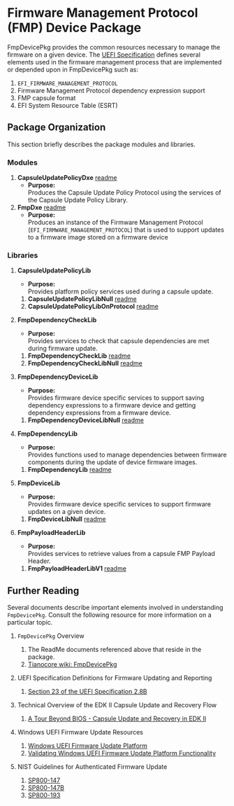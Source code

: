 # Firmware Management Protocol (FMP) Device Package

FmpDevicePkg provides the common resources necessary to manage the firmware on a given device. The
[UEFI Specification](https://uefi.org/specifications) defines several elements used in the firmware management process
that are implemented or depended upon in FmpDevicePkg such as:

1. `EFI_FIRMWARE_MANAGEMENT_PROTOCOL`
2. Firmware Management Protocol dependency expression support
3. FMP capsule format
4. EFI System Resource Table (ESRT)

## Package Organization

This section briefly describes the package modules and libraries.

### Modules

1. **CapsuleUpdatePolicyDxe** [readme](../CapsuleUpdatePolicyDxe/ReadMe.md)
   * **Purpose:** \
   Produces the Capsule Update Policy Protocol using the services of the Capsule Update Policy Library.
2. **FmpDxe** [readme](../FmpDxe/ReadMe.md)
   * **Purpose:** \
   Produces an instance of the Firmware Management Protocol (`EFI_FIRMWARE_MANAGEMENT_PROTOCOL`) that is used
   to support updates to a firmware image stored on a firmware device

### Libraries

1. **CapsuleUpdatePolicyLib**
   * **Purpose:** \
   Provides platform policy services used during a capsule update.

    1. **CapsuleUpdatePolicyLibNull** [readme](../Library/CapsuleUpdatePolicyLibNull/ReadMe.md)
    2. **CapsuleUpdatePolicyLibOnProtocol** [readme](../Library/CapsuleUpdatePolicyLibOnProtocol/ReadMe.md)
2. **FmpDependencyCheckLib**
   * **Purpose:** \
   Provides services to check that capsule dependencies are met during firmware update.

    1. **FmpDependencyCheckLib** [readme](../Library/FmpDependencyCheckLib/ReadMe.md)
    2. **FmpDependencyCheckLibNull** [readme](../Library/FmpDependencyCheckLibNull/ReadMe.md)
3. **FmpDependencyDeviceLib**
   * **Purpose:** \
   Provides firmware device specific services to support saving dependency expressions to a firmware device and
   getting dependency expressions from a firmware device.

    1. **FmpDependencyDeviceLibNull** [readme](../Library/FmpDependencyDeviceLibNull/ReadMe.md)
4. **FmpDependencyLib**
   * **Purpose:** \
   Provides functions used to manage dependencies between firmware components during the update of device firmware
   images.

    1. **FmpDependencyLib** [readme](../Library/FmpDependencyLib/ReadMe.md)
5. **FmpDeviceLib**
   * **Purpose:** \
   Provides firmware device specific services to support firmware updates on a given device.

    1. **FmpDeviceLibNull** [readme](../Library/FmpDeviceLibNull/ReadMe.md)
6. **FmpPayloadHeaderLib**
   * **Purpose:** \
   Provides services to retrieve values from a capsule FMP Payload Header.

    1. **FmpPayloadHeaderLibV1** [readme](../Library/FmpPayloadHeaderLibV1/ReadMe.md)

## Further Reading

Several documents describe important elements involved in understanding `FmpDevicePkg`. Consult the following
resource for more information on a particular topic.

1. `FmpDevicePkg` Overview
    1. The ReadMe documents referenced above that reside in the package.
    2. [Tianocore wiki: FmpDevicePkg](https://github.com/tianocore/tianocore.github.io/wiki/FmpDevicePkg)

2. UEFI Specification Definitions for Firmware Updating and Reporting
    1. [Section 23 of the UEFI Specification 2.8B](https://uefi.org/specifications)

3. Technical Overview of the EDK II Capsule Update and Recovery Flow
    1. [A Tour Beyond BIOS - Capsule Update and Recovery in EDK II](https://github.com/tianocore-docs/Docs/blob/master/White_Papers/A_Tour_Beyond_BIOS_Capsule_Update_and_Recovery_in_EDK_II.pdf)

4. Windows UEFI Firmware Update Resources
    1. [Windows UEFI Firmware Update Platform](https://docs.microsoft.com/en-us/windows-hardware/drivers/bringup/windows-uefi-firmware-update-platform)
    2. [Validating Windows UEFI Firmware Update Platform Functionality](https://docs.microsoft.com/en-us/windows-hardware/manufacture/desktop/validating-windows-uefi-firmware-update-platform-functionality)

5. NIST Guidelines for Authenticated Firmware Update
    1. [SP800-147](https://nvlpubs.nist.gov/nistpubs/Legacy/SP/nistspecialpublication800-147.pdf)
    2. [SP800-147B](https://nvlpubs.nist.gov/nistpubs/SpecialPublications/NIST.SP.800-147B.pdf)
    3. [SP800-193](https://nvlpubs.nist.gov/nistpubs/SpecialPublications/NIST.SP.800-193.pdf)
